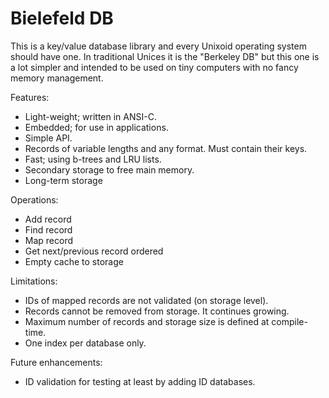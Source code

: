 Bielefeld DB
============

This is a key/value database library and
every Unixoid operating system should
have one.  In traditional Unices it is
the "Berkeley DB" but this one is a lot
simpler and intended to be used on tiny
computers with no fancy memory
management.

Features:

* Light-weight; written in ANSI-C.
* Embedded; for use in applications.
* Simple API.
* Records of variable lengths and any
  format.  Must contain their keys.
* Fast; using b-trees and LRU lists.
* Secondary storage to free main memory.
* Long-term storage

Operations:

* Add record
* Find record
* Map record
* Get next/previous record ordered
* Empty cache to storage

Limitations:

* IDs of mapped records are not
  validated (on storage level).
* Records cannot be removed from
  storage.  It continues growing.
* Maximum number of records and storage
  size is defined at compile-time.
* One index per database only.

Future enhancements:

* ID validation for testing at least by
  adding ID databases.
